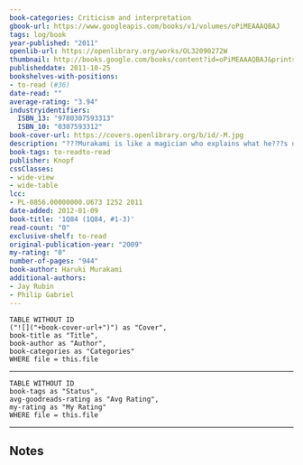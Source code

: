 ```yaml
---
book-categories: Criticism and interpretation
gbook-url: https://www.googleapis.com/books/v1/volumes/oPiMEAAAQBAJ
tags: log/book
year-published: "2011"
openlib-url: https://openlibrary.org/works/OL32090272W
thumbnail: http://books.google.com/books/content?id=oPiMEAAAQBAJ&printsec=frontcover&img=1&zoom=1&source=gbs_api
publisheddate: 2011-10-25
bookshelves-with-positions:
- to-read (#36)
date-read: ""
average-rating: "3.94"
industryidentifiers:
  ISBN_13: "9780307593313"
  ISBN_10: "0307593312"
book-cover-url: https://covers.openlibrary.org/b/id/-M.jpg
description: "???Murakami is like a magician who explains what he???s doing as he performs the trick and still makes you believe he has supernatural powers . . . But while anyone can tell a story that resembles a dream, it's the rare artist, like this one, who can make us feel that we are dreaming it ourselves.??? ???The New York Times Book Review The year is 1984 and the city is Tokyo. A young woman named Aomame follows a taxi driver???s enigmatic suggestion and begins to notice puzzling discrepancies in the world around her. She has entered, she realizes, a parallel existence, which she calls 1Q84 ??????Q is for ???question mark.??? A world that bears a question.??? Meanwhile, an aspiring writer named Tengo takes on a suspect ghostwriting project. He becomes so wrapped up with the work and its unusual author that, soon, his previously placid life begins to come unraveled. As Aomame???s and Tengo???s narratives converge over the course of this single year, we learn of the profound and tangled connections that bind them ever closer: a beautiful, dyslexic teenage girl with a unique vision; a mysterious religious cult that instigated a shoot-out with the metropolitan police; a reclusive, wealthy dowager who runs a shelter for abused women; a hideously ugly private investigator; a mild-mannered yet ruthlessly efficient bodyguard; and a peculiarly insistent television-fee collector. A love story, a mystery, a fantasy, a novel of self-discovery, a dystopia to rival George Orwell???s???1Q84 is Haruki Murakami???s most ambitious undertaking yet: an instant best seller in his native Japan, and a tremendous feat of imagination from one of our most revered contemporary writers."
book-tags: to-readto-read
publisher: Knopf
cssClasses:
- wide-view
- wide-table
lcc:
- PL-0856.00000000.U673 I252 2011
date-added: 2012-01-09
book-title: '1Q84 (1Q84, #1-3)'
read-count: "0"
exclusive-shelf: to-read
original-publication-year: "2009"
my-rating: "0"
number-of-pages: "944"
book-author: Haruki Murakami
additional-authors:
- Jay Rubin
- Philip Gabriel
---
```


```dataview
TABLE WITHOUT ID
("![]("+book-cover-url+")") as "Cover",
book-title as "Title",
book-author as "Author",
book-categories as "Categories"
WHERE file = this.file
```
---
```dataview
TABLE WITHOUT ID
book-tags as "Status",
avg-goodreads-rating as "Avg Rating",
my-rating as "My Rating"
WHERE file = this.file
```
---
## Notes


